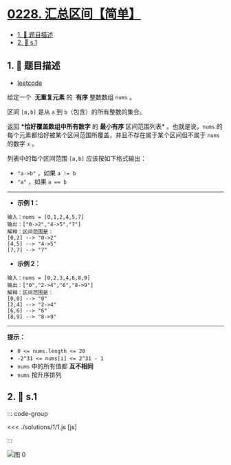 # [0228. 汇总区间【简单】](https://github.com/tnotesjs/TNotes.leetcode/tree/main/notes/0228.%20%E6%B1%87%E6%80%BB%E5%8C%BA%E9%97%B4%E3%80%90%E7%AE%80%E5%8D%95%E3%80%91)

<!-- region:toc -->

- [1. 📝 题目描述](#1--题目描述)
- [2. 🎯 s.1](#2--s1)

<!-- endregion:toc -->

## 1. 📝 题目描述

- [leetcode](https://leetcode.cn/problems/summary-ranges/)

给定一个  **无重复元素** 的  **有序** 整数数组 `nums` 。

区间 `[a,b]` 是从 `a` 到 `b`（包含）的所有整数的集合。

返回 **\*恰好覆盖数组中所有数字** 的 **最小有序** 区间范围列表\* 。也就是说，`nums` 的每个元素都恰好被某个区间范围所覆盖，并且不存在属于某个区间但不属于 `nums` 的数字 `x` 。

列表中的每个区间范围 `[a,b]` 应该按如下格式输出：

- `"a->b"` ，如果 `a != b`
- `"a"` ，如果 `a == b`

---

- **示例 1：**

```
输入：nums = [0,1,2,4,5,7]
输出：["0->2","4->5","7"]
解释：区间范围是：
[0,2] --> "0->2"
[4,5] --> "4->5"
[7,7] --> "7"
```

- **示例 2：**

```
输入：nums = [0,2,3,4,6,8,9]
输出：["0","2->4","6","8->9"]
解释：区间范围是：
[0,0] --> "0"
[2,4] --> "2->4"
[6,6] --> "6"
[8,9] --> "8->9"
```

---

**提示：**

- `0 <= nums.length <= 20`
- `-2^31 <= nums[i] <= 2^31 - 1`
- `nums` 中的所有值都 **互不相同**
- `nums` 按升序排列

## 2. 🎯 s.1

::: code-group

<<< ./solutions/1/1.js [js]

:::

![图 0](https://cdn.jsdelivr.net/gh/tnotesjs/imgs@main/2025-07-31-20-28-02.png)
